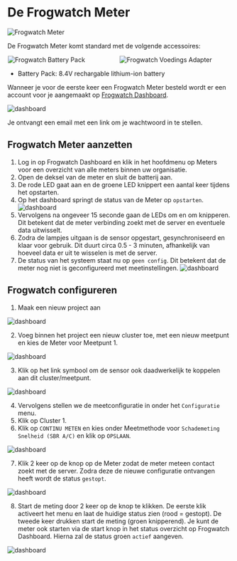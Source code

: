 
# De Frogwatch Meter


<div style="max-width: 250px">
<img src="img/frogwatch-meter.png" alt="Frogwatch Meter"/>
</div>

De Frogwatch Meter komt standard met de volgende accessoires:


<div style="display: flex; flex-flow: row wrap; justify-content: space-around">

<div style="flex: 0 1 250px">
<img src="img/batterypack1.png" alt="Frogwatch Battery Pack" title="Frogwatch Battery Pack"/>
</div>
<div style="flex: 0 1 250px">
<img src="img/voedingsadapter2.jpg" alt="Frogwatch Voedings Adapter" title="Frogwatch Voedings Adapter"/>
</div>
</div>

* Battery Pack: 8.4V rechargable lithium-ion battery


Wanneer je voor de eerste keer een Frogwatch Meter besteld wordt er een account voor je aangemaakt op [Frogwatch Dashboard](#todo).

![dashboard](img/dashboard1.png)

Je ontvangt een email met een link om je wachtwoord in te stellen.

## Frogwatch Meter aanzetten

1. Log in op Frogwatch Dashboard en klik in het hoofdmenu op Meters voor een overzicht van alle meters binnen uw organisatie.
2. Open de deksel van de meter en sluit de batterij aan.
3. De rode LED gaat aan en de groene LED knippert een aantal keer tijdens het opstarten.
4. Op het dashboard springt de status van de Meter op `opstarten`.
![dashboard](img/opstarten.png)
4. Vervolgens na ongeveer 15 seconde gaan de LEDs om en om knipperen. Dit betekent dat de meter verbinding zoekt met de server en eventuele data uitwisselt.
5. Zodra de lampjes uitgaan is de sensor opgestart, gesynchroniseerd en klaar voor gebruik. Dit duurt circa 0.5 - 3 minuten, afhankelijk van hoeveel data er uit te wisselen is met de server.
6. De status van het systeem staat nu op `geen config`. Dit betekent dat de meter nog niet is geconfigureerd met meetinstellingen.
![dashboard](img/opstarten.png)

## Frogwatch configureren


1. Maak een nieuw project aan

![dashboard](img/nieuwproject.png)

2. Voeg binnen het project een nieuw cluster toe, met een nieuw meetpunt en kies de Meter voor Meetpunt 1.

![dashboard](img/cluster.png)

3. Klik op het link symbool om de sensor ook daadwerkelijk te koppelen aan dit cluster/meetpunt.

![dashboard](img/sensorlink.png)

4. Vervolgens stellen we de meetconfiguratie in onder het `Configuratie` menu.
5. Klik op Cluster 1.
6. Klik op `CONTINU METEN` en kies onder Meetmethode voor `Schademeting Snelheid (SBR A/C)` en klik op `OPSLAAN`.

![dashboard](img/configuratie.png)

7. Klik 2 keer op de knop op de Meter zodat de meter meteen contact zoekt met de server. Zodra deze de nieuwe configuratie ontvangen heeft wordt de status `gestopt`.

![dashboard](img/statusstop.png)

8. Start de meting door 2 keer op de knop te klikken. De eerste klik activeert het menu en laat de huidige status zien (rood = gestopt). De tweede keer drukken start de meting (groen knipperend). Je kunt de meter ook starten via de start knop in het status overzicht op Frogwatch Dashboard. Hierna zal de status groen `actief` aangeven.

![dashboard](img/statusactief.png)


